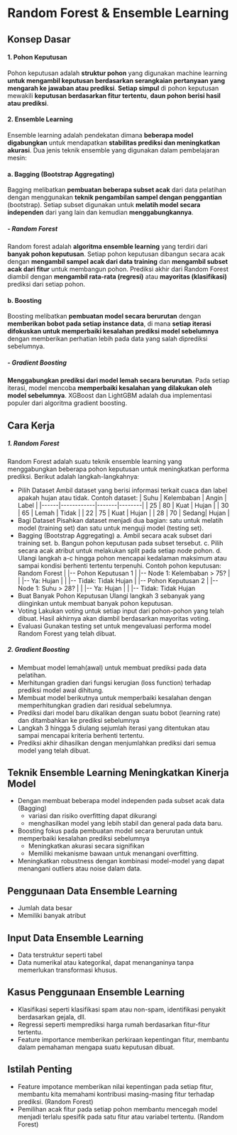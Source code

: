 # **Random Forest & Ensemble Learning**

## **Konsep Dasar**
#### 1. Pohon Keputusan
Pohon keputusan adalah **struktur pohon** yang digunakan machine learning **untuk mengambil keputusan berdasarkan serangkaian pertanyaan yang mengarah ke jawaban atau prediksi**. **Setiap simpul** di pohon keputusan mewakili **keputusan berdasarkan fitur tertentu**, **daun pohon berisi hasil atau prediksi**.
#### 2. Ensemble Learning
Ensemble learning adalah pendekatan dimana **beberapa model digabungkan** untuk mendapatkan **stabilitas prediksi dan meningkatkan akurasi**. Dua jenis teknik ensemble yang digunakan dalam pembelajaran mesin:
#### a. Bagging (Bootstrap Aggregating)
Bagging melibatkan **pembuatan beberapa subset acak** dari data pelatihan dengan menggunakan **teknik pengambilan sampel dengan penggantian** (bootstrap). Setiap subset digunakan untuk **melatih model secara independen** dari yang lain dan kemudian **menggabungkannya**.
##### - Random Forest
Random forest adalah **algoritma ensemble learning** yang terdiri dari **banyak pohon keputusan**. Setiap pohon keputusan dibangun secara acak dengan **mengambil sampel acak dari data training** dan **mengambil subset acak dari fitur** untuk membangun pohon. Prediksi akhir dari Random Forest diambil dengan **mengambil rata-rata (regresi)** atau **mayoritas (klasifikasi)** prediksi dari setiap pohon.
#### b. Boosting
Boosting melibatkan **pembuatan model secara berurutan** dengan **memberikan bobot pada setiap instance data**, di mana **setiap iterasi difokuskan untuk memperbaiki kesalahan prediksi model sebelumnya** dengan memberikan perhatian lebih pada data yang salah diprediksi sebelumnya.
##### - Gradient Boosting
**Menggabungkan prediksi dari model lemah secara berurutan**. Pada setiap iterasi, model mencoba **memperbaiki kesalahan yang dilakukan oleh model sebelumnya**. XGBoost dan LightGBM adalah dua implementasi populer dari algoritma gradient boosting.

## **Cara Kerja**
##### 1. Random Forest
Random Forest adalah suatu teknik ensemble learning yang menggabungkan beberapa pohon keputusan untuk meningkatkan performa prediksi. Berikut adalah langkah-langkahnya:
- Pilih Dataset
Ambil dataset yang berisi informasi terkait cuaca dan label apakah hujan atau tidak. Contoh dataset:
| Suhu | Kelembaban | Angin | Label  |
|------|------------|-------|--------|
| 25   | 80         | Kuat  | Hujan  |
| 30   | 65         | Lemah | Tidak  |
| 22   | 75         | Kuat  | Hujan  |
| 28   | 70         | Sedang| Hujan  |
- Bagi Dataset
Pisahkan dataset menjadi dua bagian: satu untuk melatih model (training set) dan satu untuk menguji model (testing set).
- Bagging (Bootstrap Aggregating)
a. Ambil secara acak subset dari training set.
b. Bangun pohon keputusan pada subset tersebut.
c. Pilih secara acak atribut untuk melakukan split pada setiap node pohon.
d. Ulangi langkah a-c hingga pohon mencapai kedalaman maksimum atau sampai kondisi berhenti tertentu terpenuhi.
Contoh pohon keputusan:
Random Forest
|
|-- Pohon Keputusan 1
|   |-- Node 1: Kelembaban > 75?
|   |   |-- Ya: Hujan
|   |   |-- Tidak: Tidak Hujan
|
|-- Pohon Keputusan 2
|   |-- Node 1: Suhu > 28?
|   |   |-- Ya: Hujan
|   |   |-- Tidak: Tidak Hujan
- Buat Banyak Pohon Keputusan
Ulangi langkah 3 sebanyak yang diinginkan untuk membuat banyak pohon keputusan.
- Voting
Lakukan voting untuk setiap input dari pohon-pohon yang telah dibuat. Hasil akhirnya akan diambil berdasarkan mayoritas voting.
- Evaluasi
Gunakan testing set untuk mengevaluasi performa model Random Forest yang telah dibuat.

##### 2. Gradient Boosting
- Membuat model lemah(awal) untuk membuat prediksi pada data pelatihan.
- Merhitungan gradien dari fungsi kerugian (loss function) terhadap prediksi model awal dihitung.
- Membuat model berikutnya untuk memperbaiki kesalahan dengan memperhitungkan gradien dari residual sebelumnya.
- Prediksi dari model baru dikalikan dengan suatu bobot (learning rate) dan ditambahkan ke prediksi sebelumnya
- Langkah 3 hingga 5 diulang sejumlah iterasi yang ditentukan atau sampai mencapai kriteria berhenti tertentu.
- Prediksi akhir dihasilkan dengan menjumlahkan prediksi dari semua model yang telah dibuat.

## **Teknik Ensemble Learning Meningkatkan Kinerja Model**
- Dengan membuat beberapa model independen pada subset acak data (Bagging)
    + variasi dan risiko overfitting dapat dikurangi
    + menghasilkan model yang lebih stabil dan general pada data baru. 
- Boosting fokus pada pembuatan model secara berurutan untuk memperbaiki kesalahan prediksi sebelumnya
    + Meningkatkan akurasi secara signifikan
    + Memiliki mekanisme bawaan untuk menangani overfitting.
- Meningkatkan robustness dengan kombinasi model-model yang dapat menangani outliers atau noise dalam data.

## **Penggunaan Data Ensemble Learning**
- Jumlah data besar
- Memiliki banyak atribut

## **Input Data Ensemble Learning**
- Data terstruktur seperti tabel
- Data numerikal atau kategorikal, dapat menanganinya tanpa memerlukan transformasi khusus.

## **Kasus Penggunaan Ensemble Learning**
- Klasifikasi seperti klasifikasi spam atau non-spam, identifikasi penyakit berdasarkan gejala, dll.
- Regressi seperti memprediksi harga rumah berdasarkan fitur-fitur tertentu.
- Feature importance memberikan perkiraan kepentingan fitur, membantu dalam pemahaman mengapa suatu keputusan dibuat.

## **Istilah Penting**
- Feature impotance memberikan nilai kepentingan pada setiap fitur, membantu kita memahami kontribusi masing-masing fitur terhadap prediksi. (Random Forest)
- Pemilihan acak fitur pada setiap pohon membantu mencegah model menjadi terlalu spesifik pada satu fitur atau variabel tertentu. (Random Forest)